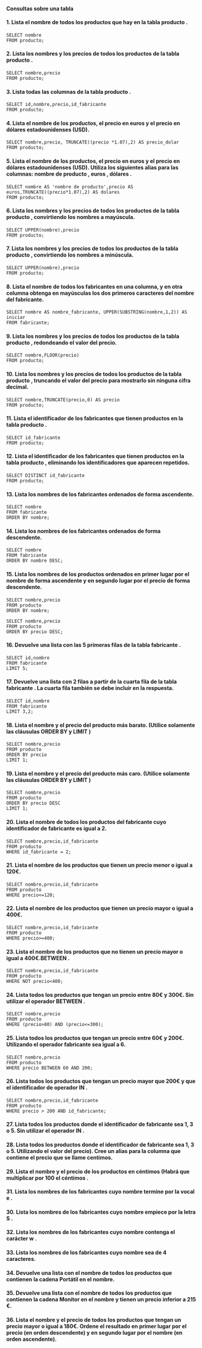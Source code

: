    <h4>Consultas sobre una tabla</h4>

<h4>1. Lista el nombre de todos los productos que hay en la tabla producto .</h4>

    SELECT nombre
    FROM producto;

<h4>2. Lista los nombres y los precios de todos los productos de la tabla producto .</h4>

    SELECT nombre,precio
    FROM producto;

<h4>3. Lista todas las columnas de la tabla producto .</h4>

    SELECT id,nombre,precio,id_fabricante
    FROM producto;

<h4>4. Lista el nombre de los productos, el precio en euros y el precio en dólares estadounidenses
(USD).</h4>

    SELECT nombre,precio, TRUNCATE((precio *1.07),2) AS precio_dolar
    FROM producto;

<h4>5. Lista el nombre de los productos, el precio en euros y el precio en dólares estadounidenses
(USD). Utiliza los siguientes alias para las columnas: nombre de producto , euros , dólares .</h4>

    SELECT nombre AS 'nombre de producto',precio AS euros,TRUNCATE((precio*1.07),2) AS dolares
    FROM producto;

<h4>6. Lista los nombres y los precios de todos los productos de la tabla producto , convirtiendo los
nombres a mayúscula.</h4>

    SELECT UPPER(nombre),precio
    FROM producto;

<h4>7. Lista los nombres y los precios de todos los productos de la tabla producto , convirtiendo los
nombres a minúscula.</h4>

    SELECT UPPER(nombre),precio
    FROM producto;

<h4>8. Lista el nombre de todos los fabricantes en una columna, y en otra columna obtenga en
mayúsculas los dos primeros caracteres del nombre del fabricante.</h4>

    SELECT nombre AS nombre_fabricante, UPPER(SUBSTRING(nombre,1,2)) AS iniciar
    FROM fabricante;

<h4>9. Lista los nombres y los precios de todos los productos de la tabla producto , redondeando el
valor del precio.</h4>

    SELECT nombre,FLOOR(precio)
    FROM producto;

<h4>10. Lista los nombres y los precios de todos los productos de la tabla producto , truncando el
valor del precio para mostrarlo sin ninguna cifra decimal.</h4>

    SELECT nombre,TRUNCATE(precio,0) AS precio
    FROM producto;

<h4>11. Lista el identificador de los fabricantes que tienen productos en la tabla producto .</h4>

    SELECT id_fabricante
    FROM producto;

<h4>12. Lista el identificador de los fabricantes que tienen productos en la tabla producto ,
eliminando los identificadores que aparecen repetidos.</h4>

    SELECT DISTINCT id_fabricante
    FROM producto;

<h4>13. Lista los nombres de los fabricantes ordenados de forma ascendente.</h4>

    SELECT nombre 
    FROM fabricante
    ORDER BY nombre;

<h4>14. Lista los nombres de los fabricantes ordenados de forma descendente.</h4>

    SELECT nombre 
    FROM fabricante
    ORDER BY nombre DESC;

<h4>15. Lista los nombres de los productos ordenados en primer lugar por el nombre de forma
ascendente y en segundo lugar por el precio de forma descendente.</h4>

    SELECT nombre,precio
    FROM producto
    ORDER BY nombre;

    SELECT nombre,precio
    FROM producto
    ORDER BY precio DESC;

<h4>16. Devuelve una lista con las 5 primeras filas de la tabla fabricante .</h4>

    SELECT id,nombre
    FROM fabricante
    LIMIT 5;

<h4>17. Devuelve una lista con 2 filas a partir de la cuarta fila de la tabla fabricante . La cuarta fila
también se debe incluir en la respuesta.</h4>

    SELECT id,nombre
    FROM fabricante
    LIMIT 3,2;

<h4>18. Lista el nombre y el precio del producto más barato. (Utilice solamente las cláusulas ORDER
BY y LIMIT )</h4>

    SELECT nombre,precio
    FROM producto
    ORDER BY precio
    LIMIT 1;

<h4>19. Lista el nombre y el precio del producto más caro. (Utilice solamente las cláusulas ORDER BY
y LIMIT )</h4>

    SELECT nombre,precio
    FROM producto
    ORDER BY precio DESC
    LIMIT 1; 

<h4>20. Lista el nombre de todos los productos del fabricante cuyo identificador de fabricante es
igual a 2.</h4>

    SELECT nombre,precio,id_fabricante
    FROM producto
    WHERE id_fabricante = 2;

<h4>21. Lista el nombre de los productos que tienen un precio menor o igual a 120€.</h4>

    SELECT nombre,precio,id_fabricante
    FROM producto
    WHERE precio<=120;

<h4>22. Lista el nombre de los productos que tienen un precio mayor o igual a 400€.</h4>
 
    SELECT nombre,precio,id_fabricante
    FROM producto
    WHERE precio>=400;

<h4>23. Lista el nombre de los productos que no tienen un precio mayor o igual a 400€.BETWEEN .</h4>

    SELECT nombre,precio,id_fabricante
    FROM producto
    WHERE NOT precio<400;

<h4>24. Lista todos los productos que tengan un precio entre 80€ y 300€. Sin utilizar el operador
BETWEEN .</h4>

    SELECT nombre,precio
    FROM producto
    WHERE (precio>80) AND (precio<=300);

<h4>25. Lista todos los productos que tengan un precio entre 60€ y 200€. Utilizando el operador
fabricante sea igual a 6.</h4>
    
    SELECT nombre,precio
    FROM producto
    WHERE precio BETWEEN 60 AND 200;

<h4>26. Lista todos los productos que tengan un precio mayor que 200€ y que el identificador de
operador IN .</h4>

    SELECT nombre,precio,id_fabricante
    FROM producto
    WHERE precio > 200 AND id_fabricante;

<h4>27. Lista todos los productos donde el identificador de fabricante sea 1, 3 o 5. Sin utilizar el
operador IN .</h4>



<h4>28. Lista todos los productos donde el identificador de fabricante sea 1, 3 o 5. Utilizando el
valor del precio). Cree un alias para la columna que contiene el precio que se llame centimos.</h4>



<h4>29. Lista el nombre y el precio de los productos en céntimos (Habrá que multiplicar por 100 el
céntimos .</h4>



<h4>31. Lista los nombres de los fabricantes cuyo nombre termine por la vocal e .</h4>



<h4>30. Lista los nombres de los fabricantes cuyo nombre empiece por la letra S .</h4>



<h4>32. Lista los nombres de los fabricantes cuyo nombre contenga el carácter w .</h4>



<h4>33. Lista los nombres de los fabricantes cuyo nombre sea de 4 caracteres.</h4>



<h4>34. Devuelve una lista con el nombre de todos los productos que contienen la cadena Portátil
en el nombre.</h4>



<h4>35. Devuelve una lista con el nombre de todos los productos que contienen la cadena Monitor
en el nombre y tienen un precio inferior a 215 €.</h4>



<h4>36. Lista el nombre y el precio de todos los productos que tengan un precio mayor o igual a
180€. Ordene el resultado en primer lugar por el precio (en orden descendente) y en
segundo lugar por el nombre (en orden ascendente).</h4>


